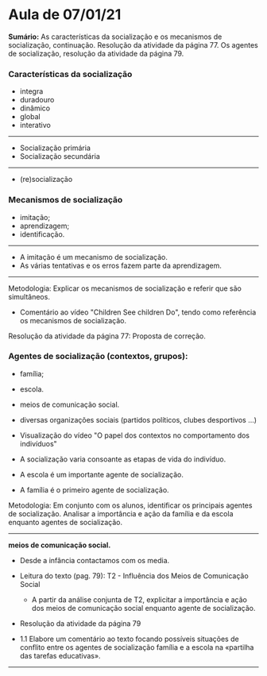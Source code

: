 # Aula de 07/01/21

**Sumário:**
As características da socialização e os mecanismos de socialização, continuação. Resolução da atividade da página 77. Os agentes de socialização, resolução da atividade da página 79.

### Características da socialização

- integra 
- duradouro
- dinâmico
- global
- interativo

---
- Socialização primária
- Socialização secundária
---
- (re)socialização

### Mecanismos de socialização

- imitação;
- aprendizagem;
- identificação.

___
- A imitação é um mecanismo de socialização.
- As várias tentativas e os erros fazem parte da aprendizagem.
---
Metodologia:
Explicar os mecanismos de socialização e referir que são simultâneos.

- Comentário ao vídeo "Children See children Do", tendo como referência os mecanismos  de socialização.


Resolução da atividade da página 77:
Proposta de correção.
<!-- Os mecanismos de socialização são: a aprendizagem, através da qual são incutidos no indivíduo os valores, as regras e os comportamentos do grupo a que o mesmo pertence; a imitação, que se traduz na reprodução de comportamentos e atitudes dos indivíduos ou grupos integrados na vida quotidiana; a identificação, em que o indivíduo adota modelos de conduta visando uma aceitação social ou a pertença a um determinado grupo social.-->



### Agentes de socialização (contextos, grupos):
- família;
- escola.
- meios de comunicação social.
- diversas organizações sociais (partidos políticos, clubes desportivos ...)

- Visualização do vídeo "O papel dos contextos no comportamento dos indivíduos" 

- A socialização varia consoante as etapas de vida do indivíduo.
- A escola é um importante agente de socialização.
- A família é o primeiro agente de socialização.


Metodologia:
Em conjunto com os alunos, identificar os principais agentes de socialização. Analisar a importância e ação da família e da escola enquanto agentes de socialização.

---
**meios de comunicação social.**
- Desde a infância contactamos com os media.
- Leitura do texto (pag. 79): T2 - Influência dos Meios de Comunicação Social
   - A partir da análise conjunta de T2, explicitar a importância e ação dos meios de comunicação social enquanto agente de socialização.

- Resolução da atividade da página 79 
- 1.1 Elabore um comentário ao texto focando possíveis situações de conflito entre os agentes de socialização família e a escola na «partilha das tarefas educativas».
---
